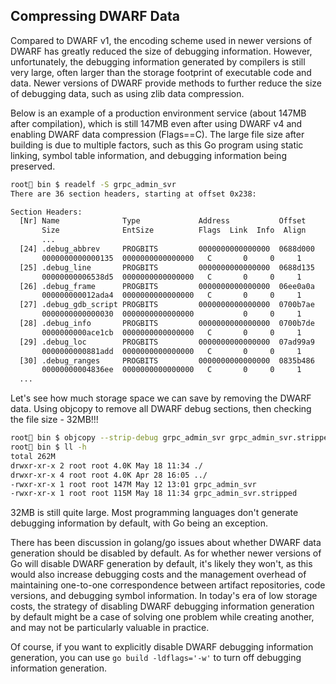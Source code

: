 ## Compressing DWARF Data

Compared to DWARF v1, the encoding scheme used in newer versions of DWARF has greatly reduced the size of debugging information. However, unfortunately, the debugging information generated by compilers is still very large, often larger than the storage footprint of executable code and data. Newer versions of DWARF provide methods to further reduce the size of debugging data, such as using zlib data compression.

Below is an example of a production environment service (about 147MB after compilation), which is still 147MB even after using DWARF v4 and enabling DWARF data compression (Flags==C). The large file size after building is due to multiple factors, such as this Go program using static linking, symbol table information, and debugging information being preserved.

```bash
root🦀 bin $ readelf -S grpc_admin_svr
There are 36 section headers, starting at offset 0x238:

Section Headers:
  [Nr] Name              Type             Address           Offset
       Size              EntSize          Flags  Link  Info  Align
       ...
  [24] .debug_abbrev     PROGBITS         0000000000000000  0688d000
       0000000000000135  0000000000000000   C       0     0     1
  [25] .debug_line       PROGBITS         0000000000000000  0688d135
       00000000006538d5  0000000000000000   C       0     0     1
  [26] .debug_frame      PROGBITS         0000000000000000  06ee0a0a
       000000000012ada4  0000000000000000   C       0     0     1
  [27] .debug_gdb_script PROGBITS         0000000000000000  0700b7ae
       0000000000000030  0000000000000000           0     0     1
  [28] .debug_info       PROGBITS         0000000000000000  0700b7de
       0000000000ace1cb  0000000000000000   C       0     0     1
  [29] .debug_loc        PROGBITS         0000000000000000  07ad99a9
       0000000000881add  0000000000000000   C       0     0     1
  [30] .debug_ranges     PROGBITS         0000000000000000  0835b486
       00000000004836ee  0000000000000000   C       0     0     1
  ...
```

Let's see how much storage space we can save by removing the DWARF data. Using objcopy to remove all DWARF debug sections, then checking the file size - 32MB!!!

```bash
root🦀 bin $ objcopy --strip-debug grpc_admin_svr grpc_admin_svr.stripped
root🦀 bin $ ll -h
total 262M
drwxr-xr-x 2 root root 4.0K May 18 11:34 ./
drwxr-xr-x 4 root root 4.0K Apr 28 16:05 ../
-rwxr-xr-x 1 root root 147M May 12 13:01 grpc_admin_svr
-rwxr-xr-x 1 root root 115M May 18 11:34 grpc_admin_svr.stripped
```

32MB is still quite large. Most programming languages don't generate debugging information by default, with Go being an exception.

There has been discussion in golang/go issues about whether DWARF data generation should be disabled by default. As for whether newer versions of Go will disable DWARF generation by default, it's likely they won't, as this would also increase debugging costs and the management overhead of maintaining one-to-one correspondence between artifact repositories, code versions, and debugging symbol information. In today's era of low storage costs, the strategy of disabling DWARF debugging information generation by default might be a case of solving one problem while creating another, and may not be particularly valuable in practice.

Of course, if you want to explicitly disable DWARF debugging information generation, you can use `go build -ldflags='-w'` to turn off debugging information generation.
